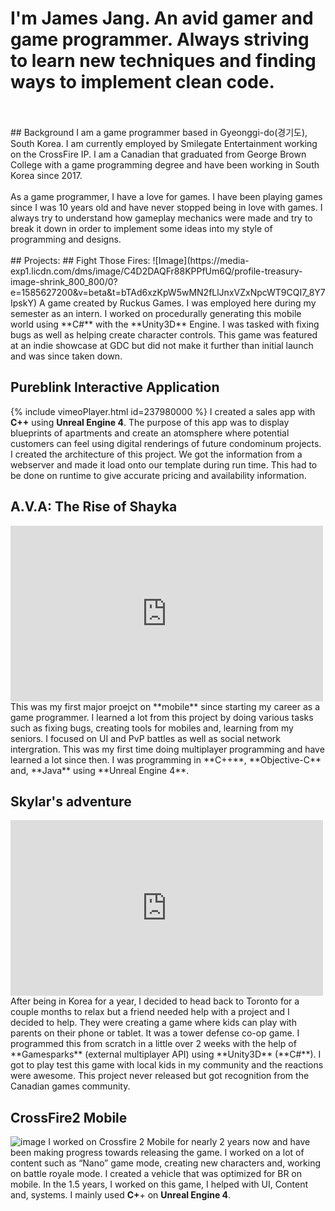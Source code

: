 # I'm **James Jang**. An avid gamer and game programmer. Always striving to learn new techniques and finding ways to implement clean code.
<br>
<br>
## Background
I am a game programmer based in Gyeonggi-do(경기도), South Korea. I am currently employed by Smilegate Entertainment working on the CrossFire IP. I am a Canadian that graduated from George Brown College with a game programming degree and have been working in South Korea since 2017.
<br>
<br>
As a game programmer, I have a love for games. I have been playing games since I was 10 years old and have never stopped being in love with games. I always try to understand how gameplay mechanics were made and try to break it down in order to implement some ideas into my style of programming and designs. 

<br>
<br>
## Projects:
## Fight Those Fires:
![Image](https://media-exp1.licdn.com/dms/image/C4D2DAQFr88KPPfUm6Q/profile-treasury-image-shrink_800_800/0?e=1585627200&v=beta&t=bTAd6xzKpW5wMN2fLlJnxVZxNpcWT9CQI7_8Y7IpskY)
A game created by Ruckus Games. I was employed here during my semester as an intern. I worked on procedurally generating this mobile world using **C#** with the **Unity3D** Engine. I was tasked with fixing bugs as well as helping create character controls. This game was featured at an indie showcase at GDC but did not make it further than initial launch and was since taken down. 

## Pureblink Interactive Application
{% include vimeoPlayer.html id=237980000 %}
I created a sales app with **C++** using **Unreal Engine 4**. The purpose of this app was to display blueprints of apartments and create an atomsphere where potential customers can feel using digital renderings of future condominum projects. I created the architecture of this project. We got the information from a webserver and made it load onto our template during run time. This had to be done on runtime to give accurate pricing and availability information. 

## A.V.A: The Rise of Shayka
<iframe width="500" height="281" src="https://www.youtube.com/embed/UihSD3LL3As" frameborder="0" allow="accelerometer; autoplay; encrypted-media; gyroscope; picture-in-picture" allowfullscreen></iframe>
This was my first major proejct on **mobile** since starting my career as a game programmer. I learned a lot from this project by doing various tasks such as fixing bugs, creating tools for mobiles and, learning from my seniors. I focused on UI and PvP battles as well as social network intergration. This was my first time doing multiplayer programming and have learned a lot since then. I was programming in **C++**, **Objective-C** and, **Java** using **Unreal Engine 4**. 

## Skylar's adventure
<iframe width="500" height="281" src="https://www.youtube.com/embed/y_450WyiWe8" frameborder="0" allow="accelerometer; autoplay; encrypted-media; gyroscope; picture-in-picture" allowfullscreen></iframe>
After being in Korea for a year, I decided to head back to Toronto for a couple months to relax but a friend needed help with a project and I decided to help. They were creating a game where kids can play with parents on their phone or tablet. It was a tower defense co-op game. I programmed this from scratch in a little over 2 weeks with the help of **Gamesparks** (external multiplayer API) using **Unity3D** (**C#**). I got to play test this game with local kids in my community and the reactions were awesome. This project never released but got recognition from the Canadian games community. 

## CrossFire2 Mobile
![image](https://www.slashgear.com/wp-content/uploads/2020/02/crossfire_main-1280x720.jpg)
I worked on Crossfire 2 Mobile for nearly 2 years now and have been making progress towards releasing the game. I worked on a lot of content such as “Nano” game mode, creating new characters and, working on battle royale mode. I created a vehicle that was optimized for BR on mobile. In the 1.5 years, I worked on this game, I helped with UI, Content and, systems. I mainly used **C+**+ on **Unreal Engine 4**.
